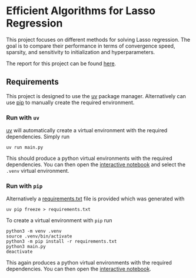 # Efficient Algorithms for Lasso Regression

This project focuses on different methods for solving Lasso regression. The goal is to compare their performance in terms of convergence speed, sparsity,
and sensitivity to initialization and hyperparameters.

The report for this project can be found [here](./report/report.pdf).

## Requirements

This project is designed to use the [uv](https://github.com/astral-sh/uv) package manager. Alternatively can use [pip](#run-with-pip) to manually create the required environment.

### Run with `uv`

[uv](https://github.com/astral-sh/uv) will automatically create a virtual environment with the
required dependencies. Simply run

```setup
uv run main.py
```

This should produce a python virtual environments with the required dependencies. You can then open
the [interactive notebook](/lasso-regression.ipynb) and select the `.venv` virtual environment.

### Run with `pip`

Alternatively a [requirements.txt](/requirements.txt) file is provided which was generated with

```setup
uv pip freeze > requirements.txt
```

To create a virtual environment with `pip` run
```
python3 -m venv .venv
source .venv/bin/activate
python3 -m pip install -r requirements.txt
python3 main.py
deactivate
```

This again produces a python virtual environments with the required dependencies. You can then open
the [interactive notebook](/lasso-regression.ipynb).
